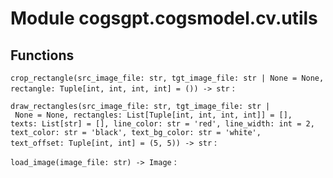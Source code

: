 Module cogsgpt.cogsmodel.cv.utils
=================================

Functions
---------

    
`crop_rectangle(src_image_file: str, tgt_image_file: str | None = None, rectangle: Tuple[int, int, int, int] = ()) ‑> str`
:   

    
`draw_rectangles(src_image_file: str, tgt_image_file: str | None = None, rectangles: List[Tuple[int, int, int, int]] = [], texts: List[str] = [], line_color: str = 'red', line_width: int = 2, text_color: str = 'black', text_bg_color: str = 'white', text_offset: Tuple[int, int] = (5, 5)) ‑> str`
:   

    
`load_image(image_file: str) ‑> Image`
: